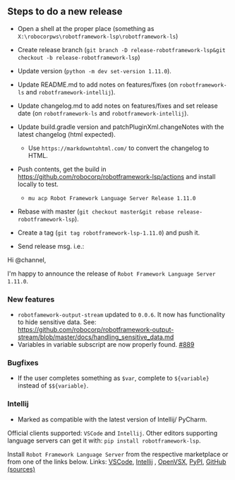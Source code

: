 
Steps to do a new release
---------------------------

- Open a shell at the proper place (something as `X:\robocorpws\robotframework-lsp\robotframework-ls`)

- Create release branch (`git branch -D release-robotframework-lsp&git checkout -b release-robotframework-lsp`)

- Update version (`python -m dev set-version 1.11.0`).

- Update README.md to add notes on features/fixes (on `robotframework-ls` and `robotframework-intellij`).

- Update changelog.md to add notes on features/fixes and set release date (on `robotframework-ls` and `robotframework-intellij`).

- Update build.gradle version and patchPluginXml.changeNotes with the latest changelog (html expected).
  - Use `https://markdowntohtml.com/` to convert the changelog to HTML.

- Push contents, get the build in https://github.com/robocorp/robotframework-lsp/actions and install locally to test.
  - `mu acp Robot Framework Language Server Release 1.11.0`

- Rebase with master (`git checkout master&git rebase release-robotframework-lsp`).

- Create a tag (`git tag robotframework-lsp-1.11.0`) and push it.

- Send release msg. i.e.:

Hi @channel,

I'm happy to announce the release of `Robot Framework Language Server 1.11.0`.

### New features

- `robotfamework-output-stream` updated to `0.0.6`. It now has functionality to hide sensitive data.
    See: https://github.com/robocorp/robotframework-output-stream/blob/master/docs/handling_sensitive_data.md
- Variables in variable subscript are now properly found. [#889](https://github.com/robocorp/robotframework-lsp/issues/889)


### Bugfixes

- If the user completes something as `$var`, complete to `${variable}` instead of `$${variable}`.

### Intellij

- Marked as compatible with the latest version of Intellij/ PyCharm.

Official clients supported: `VSCode` and `Intellij`.
Other editors supporting language servers can get it with: `pip install robotframework-lsp`.

Install `Robot Framework Language Server` from the respective marketplace or from one of the links below.
Links: [VSCode](https://marketplace.visualstudio.com/items?itemName=robocorp.robotframework-lsp), [Intellij](https://plugins.jetbrains.com/plugin/16086-robot-framework-language-server/versions/stable/) , [OpenVSX](https://open-vsx.org/extension/robocorp/robotframework-lsp), [PyPI](https://pypi.org/project/robotframework-lsp/), [GitHub (sources)](https://github.com/robocorp/robotframework-lsp/tree/master/robotframework-ls)